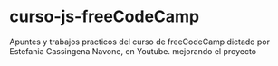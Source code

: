 # curso-js-freeCodeCamp
Apuntes y trabajos practicos del curso de freeCodeCamp dictado por Estefania Cassingena Navone, en Youtube.
mejorando el proyecto
